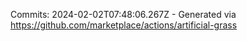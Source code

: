 Commits: 2024-02-02T07:48:06.267Z - Generated via https://github.com/marketplace/actions/artificial-grass
<br>
